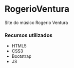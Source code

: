 # RogerioVentura
Site do músico Rogerio Ventura

<h3>Recursos utilizados</h3>

<ul>
  <li>HTML5</li>
  <li>CSS3</li>
  <li>Bootstrap</li>
  <li>JS</li>
</ul>  
